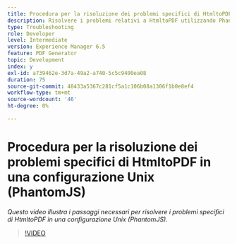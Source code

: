 ```yaml
---
title: Procedura per la risoluzione dei problemi specifici di HtmltoPDF in una configurazione Unix (PhantomJS)
description: Risolvere i problemi relativi a HtmltoPDF utilizzando PhantomJS in UNIX Setup.
type: Troubleshooting
role: Developer
level: Intermediate
version: Experience Manager 6.5
feature: PDF Generator
topic: Development
index: y
exl-id: a739462e-3d7a-49a2-a740-5c5c9400ea08
duration: 75
source-git-commit: 48433a5367c281cf5a1c106b08a1306f1b0e8ef4
workflow-type: tm+mt
source-wordcount: '46'
ht-degree: 0%

---
```


# Procedura per la risoluzione dei problemi specifici di HtmltoPDF in una configurazione Unix (PhantomJS)

*Questo video illustra i passaggi necessari per risolvere i problemi specifici di HtmltoPDF in una configurazione Unix (PhantomJS).*

>[!VIDEO](https://video.tv.adobe.com/v/335546?quality=12&learn=on)
